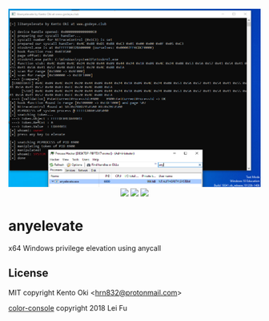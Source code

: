 <p align="center">
<img src="image.png">
  
<img src="https://img.shields.io/github/workflow/status/kkent030315/anyelevate/MSBuild?style=for-the-badge">
<img src="https://img.shields.io/badge/platform-win--64-00a2ed?style=for-the-badge">
<img src="https://img.shields.io/github/license/kkent030315/anyelevate?style=for-the-badge">
</p>

# anyelevate
x64 Windows privilege elevation using anycall

## License

MIT copyright Kento Oki \<hrn832@protonmail.com\>

[color-console](https://github.com/kkent030315/anyelevate/blob/main/anyelevate/color.hpp) copyright 2018 Lei Fu